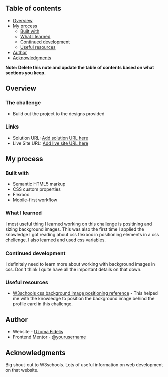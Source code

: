 ## Table of contents

- [Overview](#overview)
- [My process](#my-process)
  - [Built with](#built-with)
  - [What I learned](#what-i-learned)
  - [Continued development](#continued-development)
  - [Useful resources](#useful-resources)
- [Author](#author)
- [Acknowledgments](#acknowledgments)

**Note: Delete this note and update the table of contents based on what sections you keep.**

## Overview

### The challenge

- Build out the project to the designs provided

### Links

- Solution URL: [Add solution URL here](https://your-solution-url.com)
- Live Site URL: [Add live site URL here](https://your-live-site-url.com)

## My process

### Built with

- Semantic HTML5 markup
- CSS custom properties
- Flexbox
- Mobile-first workflow

### What I learned

I most useful thing I learned working on this challenge is positining and sizing background images. This was also the first time I applied the knowledge I got reading about css flexbox in positioning elements in a css chellenge. I also learned and used css variables.

### Continued development

I definitely need to learn more about working with background images in css. Don't think I quite have all the important details on that down.

### Useful resources

- [W3schools css background image positioning reference](https://www.w3schools.com/cssref/pr_background-position.php) - This helped me with the knowledge to position the background image behind the profile card in this challenge.


## Author

- Website - [Uzoma Fidelis]()
- Frontend Mentor - [@yourusername](https://www.frontendmentor.io/profile/UzomaFidelis)

## Acknowledgments

Big shout-out to W3schools. Lots of useful information on web development on that website.
